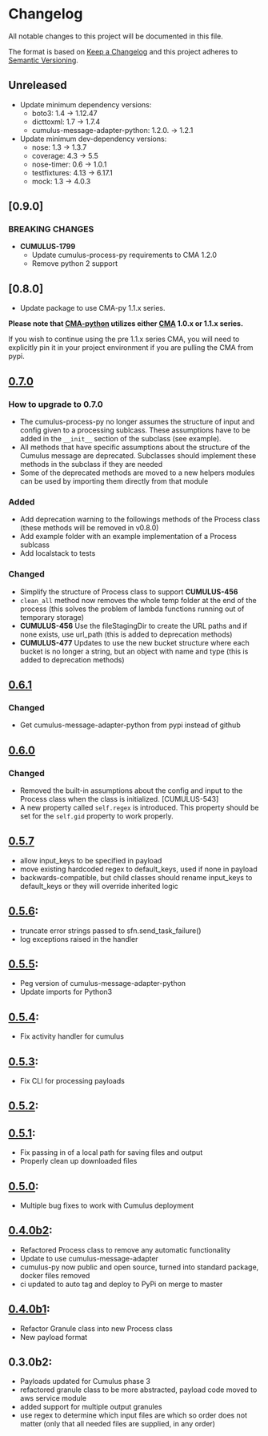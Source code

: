 # Changelog
All notable changes to this project will be documented in this file.

The format is based on [Keep a Changelog](http://keepachangelog.com/en/1.0.0/)
and this project adheres to [Semantic Versioning](http://semver.org/spec/v2.0.0.html).

## Unreleased

- Update minimum dependency versions:
  - boto3:       1.4 -> 1.12.47
  - dicttoxml:   1.7 -> 1.7.4
  - cumulus-message-adapter-python: 1.2.0. -> 1.2.1
- Update minimum dev-dependency versions:
  - nose:         1.3 -> 1.3.7
  - coverage:     4.3 -> 5.5
  - nose-timer:   0.6 -> 1.0.1
  - testfixtures: 4.13 -> 6.17.1
  - mock:         1.3 -> 4.0.3

## [0.9.0]

### BREAKING CHANGES

- **CUMULUS-1799**
  - Update cumulus-process-py requirements to CMA 1.2.0
  - Remove python 2 support

## [0.8.0]

- Update package to use CMA-py 1.1.x series.

**Please note that [CMA-python](https://github.com/nasa/cumulus-message-adapter-python) utilizes either [CMA](https://github.com/nasa/cumulus-message-adapter) 1.0.x or 1.1.x series.**

If you wish to continue using the pre 1.1.x series CMA, you will need to explicitly pin it in your project environment if you are pulling the CMA from pypi.

## [0.7.0]

### How to upgrade to 0.7.0
- The cumulus-process-py no longer assumes the structure of input and config given to a processing sublcass. These assumptions have to be added in the `__init__` section of the subclass (see example).
- All methods that have specific assumptions about the structure of the Cumulus message are deprecated. Subclasses should implement these methods in the subclass if they are needed
- Some of the deprecated methods are moved to a new helpers modules can be used by importing them directly from that module

### Added
- Add deprecation warning to the followings methods of the Process class (these methods will be removed in v0.8.0)
- Add example folder with an example implementation of a Process sublcass
- Add localstack to tests

### Changed
- Simplify the structure of Process class to support **CUMULUS-456**
- `clean_all` method now removes the whole temp folder at the end of the process (this solves the problem of lambda functions running out of temporary storage)
- **CUMULUS-456** Use the fileStagingDir to create the URL paths and if none exists, use url_path (this is added to deprecation methods)
- **CUMULUS-477** Updates to use the new bucket structure where each bucket is no longer a string, but an object with name and type (this is added to deprecation methods)

## [0.6.1]

### Changed
- Get cumulus-message-adapter-python from pypi instead of github

## [0.6.0]

### Changed
- Removed the built-in assumptions about the config and input to the Process class when the class is initialized. [CUMULUS-543]
- A new property called `self.regex` is introduced. This property should be set for the `self.gid` property to work properly.

## [0.5.7]
- allow input_keys to be specified in payload
- move existing hardcoded regex to default_keys, used if none in payload
- backwards-compatible, but child classes should rename input_keys to default_keys or they will override inherited logic

## [0.5.6]:
- truncate error strings passed to sfn.send_task_failure()
- log exceptions raised in the handler

## [0.5.5]:
- Peg version of cumulus-message-adapter-python
- Update imports for Python3

## [0.5.4]:
- Fix activity handler for cumulus

## [0.5.3]:
- Fix CLI for processing payloads

## [0.5.2]:

## [0.5.1]:
- Fix passing in of a local path for saving files and output
- Properly clean up downloaded files

## [0.5.0]:
- Multiple bug fixes to work with Cumulus deployment

## [0.4.0b2]:
- Refactored Process class to remove any automatic functionality
- Update to use cumulus-message-adapter
- cumulus-py now public and open source, turned into standard package, docker files removed
- ci updated to auto tag and deploy to PyPi on merge to master

## [0.4.0b1]:
- Refactor Granule class into new Process class
- New payload format

## 0.3.0b2:
- Payloads updated for Cumulus phase 3
- refactored granule class to be more abstracted, payload code moved to aws service module
- added support for multiple output granules
- use regex to determine which input files are which so order does not matter (only that all needed files are supplied, in any order)

[Unreleased]: https://github.com/cumulus-nasa/cumulus-process-py/compare/0.7.0...HEAD
[0.7.0]: https://github.com/cumulus-nasa/cumulus-process-py/compare/0.6.1...0.7.0
[0.6.1]: https://github.com/cumulus-nasa/cumulus-process-py/compare/0.6.0...0.6.1
[0.6.0]: https://github.com/cumulus-nasa/cumulus-process-py/compare/0.5.7...0.6.0
[0.5.7]: https://github.com/cumulus-nasa/cumulus-process-py/compare/0.5.6...0.5.7
[0.5.6]: https://github.com/cumulus-nasa/cumulus-process-py/compare/0.5.5...0.5.6
[0.5.5]: https://github.com/cumulus-nasa/cumulus-process-py/compare/0.5.4...0.5.5
[0.5.4]: https://github.com/cumulus-nasa/cumulus-process-py/compare/0.5.3...0.5.4
[0.5.3]: https://github.com/cumulus-nasa/cumulus-process-py/compare/0.5.2...0.5.3
[0.5.2]: https://github.com/cumulus-nasa/cumulus-process-py/compare/0.5.1...0.5.2
[0.5.1]: https://github.com/cumulus-nasa/cumulus-process-py/compare/0.5.0...0.5.1
[0.5.0]: https://github.com/cumulus-nasa/cumulus-process-py/compare/0.4.0b2...0.5.0
[0.4.0b2]: https://github.com/cumulus-nasa/cumulus-process-py/compare/0.4.0b1...0.4.0b2
[0.4.0b1]: https://github.com/cumulus-nasa/cumulus-process-py/compare/0.3.0b2...0.4.0b1